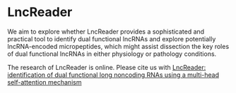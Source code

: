 # LncReader

We aim to explore whether LncReader provides a sophisticated and practical tool to identify dual functional lncRNAs and explore potentially lncRNA-encoded micropeptides, which might assist dissection the key roles of dual functional lncRNAs in either physiology or pathology conditions.

The research of LncReader is online. Please cite us with <a href="[https://www.example.com](https://academic.oup.com/bib/article/24/1/bbac579/6961607)" target="_blank">LncReader: identification of dual functional long noncoding RNAs using a multi-head self-attention mechanism</a>
